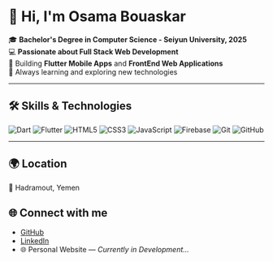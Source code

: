 # 👋 Hi, I'm Osama Bouaskar

🎓 **Bachelor's Degree in Computer Science - Seiyun University, 2025**  
💻 **Passionate about Full Stack Web Development**  
📱 Building **Flutter Mobile Apps** and **FrontEnd Web Applications**  
🚀 Always learning and exploring new technologies  

---

## 🛠️ Skills & Technologies  

![Dart](https://img.shields.io/badge/Dart-0175C2?style=for-the-badge&logo=dart&logoColor=white)
![Flutter](https://img.shields.io/badge/Flutter-02569B?style=for-the-badge&logo=flutter&logoColor=white)
![HTML5](https://img.shields.io/badge/HTML5-E34F26?style=for-the-badge&logo=html5&logoColor=white)
![CSS3](https://img.shields.io/badge/CSS3-1572B6?style=for-the-badge&logo=css3&logoColor=white)
![JavaScript](https://img.shields.io/badge/JavaScript-F7DF1E?style=for-the-badge&logo=javascript&logoColor=black)
![Firebase](https://img.shields.io/badge/Firebase-FFCA28?style=for-the-badge&logo=firebase&logoColor=black)
![Git](https://img.shields.io/badge/Git-F05032?style=for-the-badge&logo=git&logoColor=white)
![GitHub](https://img.shields.io/badge/GitHub-181717?style=for-the-badge&logo=github&logoColor=white)

---

## 🌍 Location
📍 Hadramout, Yemen  

## 🌐 Connect with me
- [GitHub](https://github.com/OsamaBuoaskar)
- [LinkedIn](www.linkedin.com/in/osamaaskar1)
- 🌐 Personal Website — _Currently in Development..._
